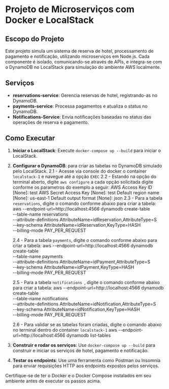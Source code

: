 # Projeto de Microserviços com Docker e LocalStack

## Escopo do Projeto

Este projeto simula um sistema de reserva de hotel, processamento de pagamento e notificação, utilizando microserviços em Node.js. Cada componente é isolado, comunicando-se através de APIs, e integra-se com o DynamoDB no LocalStack para simulação do ambiente AWS localmente.

## Serviços

- **reservations-service**: Gerencia reservas de hotel, registrando-as no DynamoDB.
- **payments-service**: Processa pagamentos e atualiza o status no DynamoDB.
- **Notifications-Service**: Envia notificações baseadas no status das operações de reserva e pagamento.

## Como Executar

1. **Iniciar o LocalStack**: Execute `docker-compose up --build` para iniciar o LocalStack.
2. **Configurar o DynamoDB**:  para criar as tabelas no DynamoDB simulado pelo LocalStack.
    2.1 - Acesse via console do docker o container `localstack-1` e navegue até a opção `EXEC`
    2.2 - Estando na opção do terminal aberto, digite  `aws configure` a cada opção solicitada digite conforme os parametros do exemplo a seguir:
        AWS Access Key ID [None]: test
        AWS Secret Access Key [None]: test
        Default region name [None]: us-east-1
        Default output format [None]: json
    2.3 - Para a tabela `reservations`, digite o comando conforme abaixo para criar a tabela:
aws --endpoint-url=http://localhost:4566 dynamodb create-table \
    --table-name reservations \
    --attribute-definitions AttributeName=idReservation,AttributeType=S \
    --key-schema AttributeName=idReservation,KeyType=HASH \
    --billing-mode PAY_PER_REQUEST

    2.4 - Para a tabela `payments`, digite o comando conforme abaixo para criar a tabela:
aws --endpoint-url=http://localhost:4566 dynamodb create-table \
    --table-name payments \
    --attribute-definitions AttributeName=idPayment,AttributeType=S \
    --key-schema AttributeName=idPayment,KeyType=HASH \
    --billing-mode PAY_PER_REQUEST

    2.5 - Para a tabela `notifications `, digite o comando conforme abaixo para criar a tabela:
aws --endpoint-url=http://localhost:4566 dynamodb create-table \
    --table-name notifications \
    --attribute-definitions AttributeName=idNotification,AttributeType=S \
    --key-schema AttributeName=idNotification,KeyType=HASH \
    --billing-mode PAY_PER_REQUEST

    2.6 - Para validar se as tabelas foram criadas, digite o comando abaixo no terminal dentro do container `localstack-1`
aws --endpoint-url=http://localhost:4566 dynamodb list-tables

3. **Construir e rodar os serviços**: Use `docker-compose up --build` para construir e iniciar os serviços de hotel, pagamento e notificação.
4. **Testar os endpoints**: Use uma ferramenta como Postman ou Insomnia para enviar requisições HTTP aos endpoints expostos pelos serviços.

Certifique-se de ter o Docker e o Docker Compose instalados em seu ambiente antes de executar os passos acima.